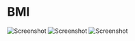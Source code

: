 # BMI
<img alt="Screenshot" src="bm-start.jpg"/>
<img alt="Screenshot" src="bmi1.jpg"/>
<img alt="Screenshot" src="bmi2.jpg"/>